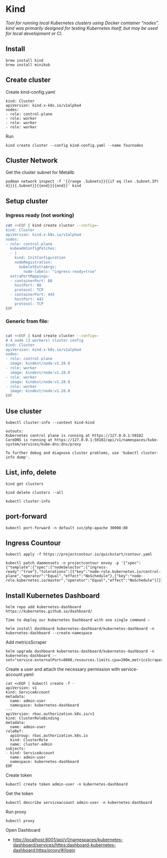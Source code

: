 # Kind
_Tool for running local Kubernetes clusters using Docker container “nodes”. kind was primarily designed for testing Kubernetes itself, but may be used for local development or CI._

## Install
```
brew install kind
brew install minikub
```

## Create cluster
Create kind-config.yaml
```
kind: Cluster
apiVersion: kind.x-k8s.io/v1alpha4
nodes:
- role: control-plane
- role: worker
- role: worker
- role: worker
```

Run
```
kind create cluster --config kind-config.yaml --name fournodes
```

## Cluster Network
Get the cluster subnet for Metallb
```
podman network inspect -f '{{range .Subnets}}{{if eq (len .Subnet.IP) 4}}{{.Subnet}}{{end}}{{end}}' kind
```

## Setup cluster
### Ingress ready (not working)
```sh
cat <<EOF | kind create cluster --config=-
kind: Cluster
apiVersion: kind.x-k8s.io/v1alpha4
nodes:
- role: control-plane
  kubeadmConfigPatches:
  - |
    kind: InitConfiguration
    nodeRegistration:
      kubeletExtraArgs:
        node-labels: "ingress-ready=true"
  extraPortMappings:
  - containerPort: 80
    hostPort: 80
    protocol: TCP
  - containerPort: 443
    hostPort: 443
    protocol: TCP
EOF
```

### Generic from file:
```sh

cat <<EOF | kind create cluster --config=-
# 4 node (3 workers) cluster config
kind: Cluster
apiVersion: kind.x-k8s.io/v1alpha4
nodes:
- role: control-plane
  image: kindest/node:v1.28.0
- role: worker
  image: kindest/node:v1.28.0
- role: worker
  image: kindest/node:v1.28.0
- role: worker
  image: kindest/node:v1.28.0
EOF
```

## Use cluster 
```
kubectl cluster-info --context kind-kind

outouts:
Kubernetes control plane is running at https://127.0.0.1:50102
CoreDNS is running at https://127.0.0.1:50102/api/v1/namespaces/kube-system/services/kube-dns:dns/proxy

To further debug and diagnose cluster problems, use 'kubectl cluster-info dump'.
```

## List, info, delete
```
kind get clusters

kind delete clusters --all

kubectl cluster-info
```

## port-forward
```
kubectl port-forward -n default svc/php-apache 30008:80
```

## Ingress Countour
```
kubectl apply -f https://projectcontour.io/quickstart/contour.yaml

kubectl patch daemonsets -n projectcontour envoy -p '{"spec":{"template":{"spec":{"nodeSelector":{"ingress-ready":"true"},"tolerations":[{"key":"node-role.kubernetes.io/control-plane","operator":"Equal","effect":"NoSchedule"},{"key":"node-role.kubernetes.io/master","operator":"Equal","effect":"NoSchedule"}]}}}}'
```


## Install Kubernetes Dashboard
```
helm repo add kubernetes-dashboard https://kubernetes.github.io/dashboard/

Time to deploy our Kubernetes Dashboard with one single command —

helm install dashboard kubernetes-dashboard/kubernetes-dashboard -n kubernetes-dashboard --create-namespace
```

Add metricsScraper
```
helm upgrade dashboard kubernetes-dashboard/kubernetes-dashboard -n kubernetes-dashboard --set="service.externalPort=8080,resources.limits.cpu=200m,metricsScraper.enabled=true"
```

Create a user and attach the necessary permission with service-account.yaml:
```
cat <<EOF | kubectl create -f -
apiVersion: v1
kind: ServiceAccount
metadata:
  name: admin-user
  namespace: kubernetes-dashboard
---
apiVersion: rbac.authorization.k8s.io/v1
kind: ClusterRoleBinding
metadata:
  name: admin-user
roleRef:
  apiGroup: rbac.authorization.k8s.io
  kind: ClusterRole
  name: cluster-admin
subjects:
- kind: ServiceAccount
  name: admin-user
  namespace: kubernetes-dashboard
EOF
```

Create token
```
kubectl create token admin-user -n kubernetes-dashboard
```

Get the token
```
kubectl describe serviceaccount admin-user -n kubernetes-dashboard
```

Run proxy
```
kubectl proxy
```

Open Dashboard
* [http://localhost:8001/api/v1/namespaces/kubernetes-dashboard/services/https:dashboard-kubernetes-dashboard:https/proxy/#/login](http://localhost:8001/api/v1/namespaces/kubernetes-dashboard/services/https:dashboard-kubernetes-dashboard:https/proxy/#/login)

